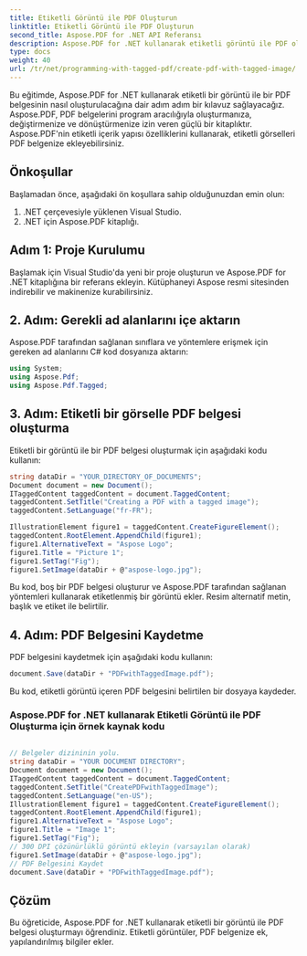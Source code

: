 ```yaml
---
title: Etiketli Görüntü ile PDF Oluşturun
linktitle: Etiketli Görüntü ile PDF Oluşturun
second_title: Aspose.PDF for .NET API Referansı
description: Aspose.PDF for .NET kullanarak etiketli görüntü ile PDF oluşturmak için adım adım kılavuz.
type: docs
weight: 40
url: /tr/net/programming-with-tagged-pdf/create-pdf-with-tagged-image/
---
```

Bu eğitimde, Aspose.PDF for .NET kullanarak etiketli bir görüntü ile bir PDF belgesinin nasıl oluşturulacağına dair adım adım bir kılavuz sağlayacağız. Aspose.PDF, PDF belgelerini program aracılığıyla oluşturmanıza, değiştirmenize ve dönüştürmenize izin veren güçlü bir kitaplıktır. Aspose.PDF'nin etiketli içerik yapısı özelliklerini kullanarak, etiketli görselleri PDF belgenize ekleyebilirsiniz.

## Önkoşullar

Başlamadan önce, aşağıdaki ön koşullara sahip olduğunuzdan emin olun:

1. .NET çerçevesiyle yüklenen Visual Studio.
2. .NET için Aspose.PDF kitaplığı.

## Adım 1: Proje Kurulumu

Başlamak için Visual Studio'da yeni bir proje oluşturun ve Aspose.PDF for .NET kitaplığına bir referans ekleyin. Kütüphaneyi Aspose resmi sitesinden indirebilir ve makinenize kurabilirsiniz.

## 2. Adım: Gerekli ad alanlarını içe aktarın

Aspose.PDF tarafından sağlanan sınıflara ve yöntemlere erişmek için gereken ad alanlarını C# kod dosyanıza aktarın:

```csharp
using System;
using Aspose.Pdf;
using Aspose.Pdf.Tagged;
```

## 3. Adım: Etiketli bir görselle PDF belgesi oluşturma

Etiketli bir görüntü ile bir PDF belgesi oluşturmak için aşağıdaki kodu kullanın:

```csharp
string dataDir = "YOUR_DIRECTORY_OF_DOCUMENTS";
Document document = new Document();
ITaggedContent taggedContent = document.TaggedContent;
taggedContent.SetTitle("Creating a PDF with a tagged image");
taggedContent.SetLanguage("fr-FR");

IllustrationElement figure1 = taggedContent.CreateFigureElement();
taggedContent.RootElement.AppendChild(figure1);
figure1.AlternativeText = "Aspose Logo";
figure1.Title = "Picture 1";
figure1.SetTag("Fig");
figure1.SetImage(dataDir + @"aspose-logo.jpg");
```

Bu kod, boş bir PDF belgesi oluşturur ve Aspose.PDF tarafından sağlanan yöntemleri kullanarak etiketlenmiş bir görüntü ekler. Resim alternatif metin, başlık ve etiket ile belirtilir.

## 4. Adım: PDF Belgesini Kaydetme

PDF belgesini kaydetmek için aşağıdaki kodu kullanın:

```csharp
document.Save(dataDir + "PDFwithTaggedImage.pdf");
```

Bu kod, etiketli görüntü içeren PDF belgesini belirtilen bir dosyaya kaydeder.

### Aspose.PDF for .NET kullanarak Etiketli Görüntü ile PDF Oluşturma için örnek kaynak kodu 
```csharp

// Belgeler dizininin yolu.
string dataDir = "YOUR DOCUMENT DIRECTORY";
Document document = new Document();
ITaggedContent taggedContent = document.TaggedContent;
taggedContent.SetTitle("CreatePDFwithTaggedImage");
taggedContent.SetLanguage("en-US");
IllustrationElement figure1 = taggedContent.CreateFigureElement();
taggedContent.RootElement.AppendChild(figure1);
figure1.AlternativeText = "Aspose Logo";
figure1.Title = "Image 1";
figure1.SetTag("Fig");
// 300 DPI çözünürlüklü görüntü ekleyin (varsayılan olarak)
figure1.SetImage(dataDir + @"aspose-logo.jpg");
// PDF Belgesini Kaydet
document.Save(dataDir + "PDFwithTaggedImage.pdf");

```

## Çözüm

Bu öğreticide, Aspose.PDF for .NET kullanarak etiketli bir görüntü ile PDF belgesi oluşturmayı öğrendiniz. Etiketli görüntüler, PDF belgenize ek, yapılandırılmış bilgiler ekler.
